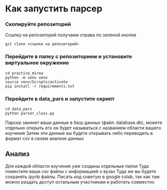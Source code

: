 # Как запустить парсер

### Скопируйте репозиторий

Ссылку на репозиторий получаем справа по зеленой кнопке
```
git clone <ссылка на репозиторий>
```

### Перейдите в папку с репозиторием и установите виртуальное окружение
```
cd practice_mirea
python -m venv venv
source venv/Scripts/activate
pip install -r requirements.txt
```
### Перейдите в data_pars и запустите скрипт
```
cd data_pars
python parser_class.py
```

Парсер закинет ваши данные в базу данных (файл: database.db), можете отдельно открыть его он будет называться с названием области вашего изучения
Затем эти данные вы будете открывать либо переводить в формат csv в своем анализе данных

## Анализ
Для каждой области изучения уже созданы отдельные папки
Туда поместите ваши csv файлы с информацией о вузах
Туда же вы будете сохранять ipynb файлы.
Писать код советую в google colab, так как там можно раздать доступ остальным участникам и работать совместно
